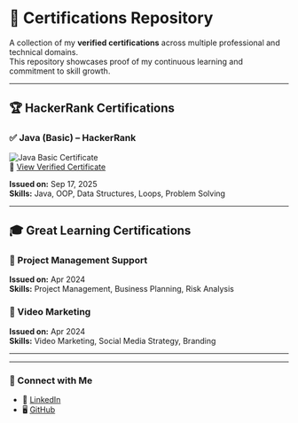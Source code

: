 # 📜 Certifications Repository  

A collection of my **verified certifications** across multiple professional and technical domains.  
This repository showcases proof of my continuous learning and commitment to skill growth.  

---

## 🏆 HackerRank Certifications  

### ✅ Java (Basic) – HackerRank  
![Java Basic Certificate](./java_basic_certificate_siam.jpg)  
🔗 [View Verified Certificate](https://www.hackerrank.com/certificates/5566a0e0346c)  

**Issued on:** Sep 17, 2025  
**Skills:** Java, OOP, Data Structures, Loops, Problem Solving  

---

## 🎓 Great Learning Certifications  

### 📌 Project Management Support  
  
**Issued on:** Apr 2024  
**Skills:** Project Management, Business Planning, Risk Analysis  

### 🎥 Video Marketing  

**Issued on:** Apr 2024  
**Skills:** Video Marketing, Social Media Strategy, Branding  

---


---

### 🔗 Connect with Me  
- 💼 [LinkedIn](www.linkedin.com/in/md-siam-hossain)  
- 🖥️ [GitHub](https://github.com/SiamBytes)  
